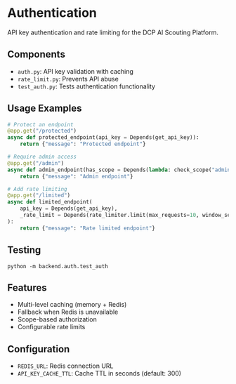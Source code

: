 # Authentication

API key authentication and rate limiting for the DCP AI Scouting Platform.

## Components

- `auth.py`: API key validation with caching
- `rate_limit.py`: Prevents API abuse
- `test_auth.py`: Tests authentication functionality

## Usage Examples

```python
# Protect an endpoint
@app.get("/protected")
async def protected_endpoint(api_key = Depends(get_api_key)):
    return {"message": "Protected endpoint"}

# Require admin access
@app.get("/admin")
async def admin_endpoint(has_scope = Depends(lambda: check_scope("admin"))):
    return {"message": "Admin endpoint"}

# Add rate limiting
@app.get("/limited")
async def limited_endpoint(
    api_key = Depends(get_api_key),
    _rate_limit = Depends(rate_limiter.limit(max_requests=10, window_seconds=60))
):
    return {"message": "Rate limited endpoint"}
```

## Testing

```
python -m backend.auth.test_auth
```

## Features

- Multi-level caching (memory + Redis)
- Fallback when Redis is unavailable
- Scope-based authorization
- Configurable rate limits

## Configuration

- `REDIS_URL`: Redis connection URL
- `API_KEY_CACHE_TTL`: Cache TTL in seconds (default: 300) 